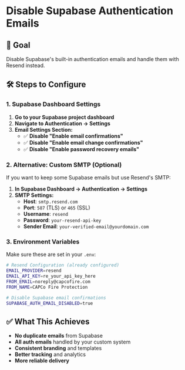 # Disable Supabase Authentication Emails

## 🎯 Goal
Disable Supabase's built-in authentication emails and handle them with Resend instead.

## 🛠 Steps to Configure

### 1. Supabase Dashboard Settings

1. **Go to your Supabase project dashboard**
2. **Navigate to Authentication → Settings**
3. **Email Settings Section:**
   - ✅ **Disable "Enable email confirmations"**
   - ✅ **Disable "Enable email change confirmations"** 
   - ✅ **Disable "Enable password recovery emails"**

### 2. Alternative: Custom SMTP (Optional)

If you want to keep some Supabase emails but use Resend's SMTP:

1. **In Supabase Dashboard → Authentication → Settings**
2. **SMTP Settings:**
   - **Host**: `smtp.resend.com`
   - **Port**: `587` (TLS) or `465` (SSL)
   - **Username**: `resend`
   - **Password**: `your-resend-api-key`
   - **Sender Email**: `your-verified-email@yourdomain.com`

### 3. Environment Variables

Make sure these are set in your `.env`:

```bash
# Resend Configuration (already configured)
EMAIL_PROVIDER=resend
EMAIL_API_KEY=re_your_api_key_here
FROM_EMAIL=noreply@capcofire.com
FROM_NAME=CAPCo Fire Protection

# Disable Supabase email confirmations
SUPABASE_AUTH_EMAIL_DISABLED=true
```

## ✅ What This Achieves

- **No duplicate emails** from Supabase
- **All auth emails** handled by your custom system
- **Consistent branding** and templates
- **Better tracking** and analytics
- **More reliable delivery**
